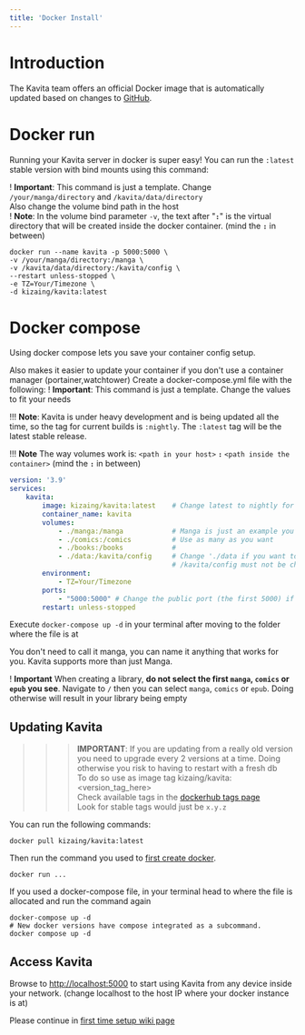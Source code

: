 ```yaml
---
title: 'Docker Install'
---
```


# Introduction

The Kavita team offers an official Docker image that is automatically updated based on changes to [GitHub](https://github.com/Kareadita/Kavita).

# Docker run

Running your Kavita server in docker is super easy! You can run the `:latest` stable version with bind mounts using this command:

! **Important**: This command is just a template. Change `/your/manga/directory` and `/kavita/data/directory`<br/>Also change the volume bind path in the host<br/>
! **Note**: In the volume bind parameter `-v`, the text after "**`:`**" is the virtual directory that will be created inside the docker container. (mind the **`:`** in between)

```shell
docker run --name kavita -p 5000:5000 \
-v /your/manga/directory:/manga \
-v /kavita/data/directory:/kavita/config \
--restart unless-stopped \
-e TZ=Your/Timezone \
-d kizaing/kavita:latest
```

# Docker compose

Using docker compose lets you save your container config setup.

Also makes it easier to update your container if you don't use a container manager (portainer,watchtower)
Create a docker-compose.yml file with the following:
! **Important**: This command is just a template. Change the values to fit your needs

!!!  **Note**: Kavita is under heavy development and is being updated all the time, so the tag for current builds is `:nightly`. The `:latest` tag will be the latest stable release.

!!! **Note** The way volumes work is: `<path in your host>` **`:`** `<path inside the container>`   (mind the **`:`** in between)
```yml
version: '3.9'
services:
    kavita:
        image: kizaing/kavita:latest    # Change latest to nightly for latest develop builds (can't go back to stable)
        container_name: kavita
        volumes:
            - ./manga:/manga            # Manga is just an example you can have the name you want. See the following
            - ./comics:/comics          # Use as many as you want
            - ./books:/books            #
            - ./data:/kavita/config     # Change './data if you want to have the config files in a different place.
                                        # /kavita/config must not be changed
        environment:
            - TZ=Your/Timezone
        ports:
            - "5000:5000" # Change the public port (the first 5000) if you have conflicts with other services
        restart: unless-stopped
```

Execute `docker-compose up -d` in your terminal after moving to the folder where the file is at

You don't need to call it manga, you can name it anything that works for you. Kavita supports more than just Manga.

! **Important** When creating a library, **do not select the first `manga`, `comics` or `epub` you see**. Navigate to `/` then you can select `manga`, `comics` or `epub`. Doing otherwise will result in your library being empty

## Updating Kavita

>>>**IMPORTANT**: If you are updating from a really old version you need to upgrade every 2 versions at a time. Doing otherwise you risk to having to restart with a fresh db<br/>
>>>To do so use as image tag kizaing/kavita:<version_tag_here\><br/>
>>>Check available tags in the [dockerhub tags page](https://hub.docker.com/r/kizaing/kavita/tags)<br/>
>>>Look for stable tags would just be `x.y.z`


You can run the following commands:
```shell
docker pull kizaing/kavita:latest
```
Then run the command you used to [first create docker](#docker-run).
```shell
docker run ...
```

If you used a docker-compose file, in your terminal head to where the file is allocated and run the command again
```shell
docker-compose up -d
# New docker versions have compose integrated as a subcommand.
docker compose up -d
```


## Access Kavita
Browse to [http://localhost:5000](http://localhost:5000) to start using Kavita from any device inside your network. (change localhost to the host IP where your docker instance is at)

Please continue in [first time setup wiki page](../../03.guides/01.first-time-setup/default.en.md)

